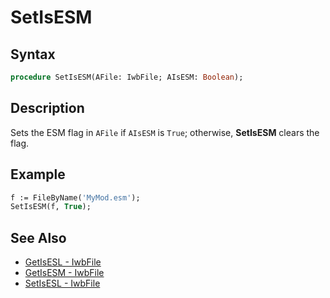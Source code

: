 # SetIsESM

## Syntax

```pascal
procedure SetIsESM(AFile: IwbFile; AIsESM: Boolean);
```

## Description

Sets the ESM flag in `AFile` if `AIsESM` is `True`; otherwise, **SetIsESM** clears the flag.

## Example

```pascal
f := FileByName('MyMod.esm');
SetIsESM(f, True);
```

## See Also

- [GetIsESL - IwbFile](IwbFile_GetIsESL.md)
- [GetIsESM - IwbFile](IwbFile_GetIsESM.md)
- [SetIsESL - IwbFile](IwbFile_SetIsESL.md)
